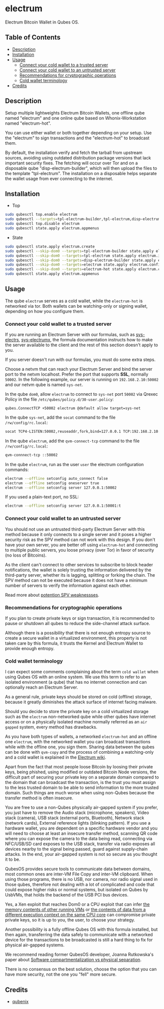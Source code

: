 # electrum

Electrum Bitcoin Wallet in Qubes OS.

## Table of Contents

* [Description](#description)
* [Installation](#installation)
* [Usage](#usage)
  * [Connect your cold wallet to a trusted server](#connect-your-cold-wallet-to-a-trusted-server)
  * [Connect your cold wallet to an untrusted server](#connect-your-cold-wallet-to-an-untrusted-server)
  * [Recommendations for cryptographic operations](#recommendations-for-cryptographic-operations)
  * [Cold wallet terminology](#cold-wallet-terminology)
* [Credits](#credits)

## Description

Setup multiple lightweights Electrum Bitcoin Wallets, one offline qube named
"electrum" and one online qube based on Whonix-Workstation named
"electrum-hot".

You can use either wallet or both together depending on your setup. Use the
"electrum" to sign transactions and the "electrum-hot" to broadcast them.

By default, the installation verify and fetch the tarball from upstream
sources, avoiding using outdated distribution package versions that lack
important security fixes. The fetching will occur over Tor and on a disposable
qube "disp-electrum-builder", which will then upload the files to the template
"tpl-electrum". The installation on a disposable helps separate the wallet
usage from ever connecting to the internet.

## Installation

- Top
```sh
sudo qubesctl top.enable electrum
sudo qubesctl --targets=tpl-electrum-builder,tpl-electrum,disp-electrum-builder,electrum,electrum-hot state.apply
sudo qubesctl top.disable electrum
sudo qubesctl state.apply electrum.appmenus
```

- State
<!-- pkg:begin:post-install -->
```sh
sudo qubesctl state.apply electrum.create
sudo qubesctl --skip-dom0 --targets=tpl-electrum-builder state.apply electrum.install-builder
sudo qubesctl --skip-dom0 --targets=tpl-electrum state.apply electrum.install
sudo qubesctl --skip-dom0 --targets=disp-electrum-builder state.apply electrum.configure-builder
sudo qubesctl --skip-dom0 --targets=electrum state.apply electrum.configure
sudo qubesctl --skip-dom0 --targets=electrum-hot state.apply electrum.configure-hot
sudo qubesctl state.apply electrum.appmenus
```
<!-- pkg:end:post-install -->

## Usage

The qube `electrum` serves as a cold wallet, while the `electrum-hot` is
networked via tor. Both wallets can be watching-only or signing wallet,
depending on how you configure them.

### Connect your cold wallet to a trusted server

If you are running an Electrum Server with our formulas, such as
[sys-electrs](../sys-electrs/README.md),
[sys-electrumx](../sys-electrumx/README.md), the formula documentation
instructs how to make the server available to the client and the rest of this
section doesn't apply to you.

If you server doesn't run with our formulas, you must do some extra steps.

Choose a netvm that can reach your Electrum Server and bind the server port to
the netvm localhost. Prefer the port that supports **SSL**, normally `50002`.
In the following example, our server is running on `192.168.2.10:50002` and
our netvm qube is named `sys-net`.

In the qube `dom0`, allow `electrum` to connect to `sys-net` port
`50002` via Qrexec Policy in the file `/etc/qubes/policy.d/30-user.policy`:
```qrexecpolicy
qubes.ConnectTCP +50002 electrum @default allow target=sys-net
```

In the qube `sys-net`, add the `socat` command to the file
`/rw/config/rc.local`:
```sh
socat TCP4-LISTEN:50002,reuseaddr,fork,bind=127.0.0.1 TCP:192.168.2.10:50002 &
```

In the qube `electrum`, add the `qvm-connect-tcp` command to the file
`/rw/config/rc.local`:
```sh
qvm-connnect-tcp ::50002
```

In the qube `electrum`, run as the user `user` the electrum configuration
commands:
```sh
electrum --offline setconfig auto_connect false
electrum --offline setconfig oneserver true
electrum --offline setconfig server 127.0.0.1:50002
```

If you used a plain-text port, no SSL:
```sh
electrum --offline setconfig server 127.0.0.1:50001:t
```

### Connect your cold wallet to an untrusted server

You should not use an untrusted third-party Electrum Server with this method
because it only connects to a single server and it poses a higher security
risk as the SPV method can not work with this design. If you don't have your
own server, you are better off using `electrum-hot` and connecting to multiple
public servers, you loose privacy (over Tor) in favor of security (no loss of
Bitcoins).

As the client can't connect to other services to subscribe to block header
notifications, the wallet is solely trusting the information delivered by the
third-party server, whether its is lagging, splitting or forking the chain.
The SPV method can not be executed because it does not have a minimum number
of servers to verify the information against each other.

Read more about [potention SPV weaknessses](https://developer.bitcoin.org/devguide/operating_modes.html#potential-spv-weaknesses).

### Recommendations for cryptographic operations

If you plan to create private keys or sign transaction, it is recommended to
pause or shutdown all qubes to reduce the side-channel attack surface.

Although there is a possibility that there is not enough entropy source to
create a secure wallet in a virtualized environment, this property is not
taken care by this formula, it trusts the Kernel and Electrum Wallet to
provide enough entropy.

### Cold wallet terminology

I can expect some comments complaining about the term `cold wallet` when
using Qubes OS with an online system. We use this term to refer to an isolated
environment (a qube) that has no internet connection and can optionally reach
an Electrum Server.

As a general rule, private keys should be stored on cold (offline) storage,
because it greatly diminishes the attack surface of internet facing malware.

Should you decide to store the private key on a cold virtualized storage such
as the `electrum` non-networked qube while other qubes have internet
access or on a physically isolated machine normally referred as an `air
gapped` system, every method has drawbacks.

As you have both types of wallets, a networked `electrum-hot` and an offline
one `electrum`, with the networked wallet you can broadcast transactions
while with the offline one, you sign them. Sharing data between the qubes can
be done with `qvm-copy` and the process of combining a watching-only and a
cold wallet is explained in the [Electrum wiki](https://electrum.readthedocs.io/en/latest/coldstorage.html).

Apart from the fact that most people loose Bitcoin by loosing their private
keys, being phished, using modified or outdated Bitcoin Node versions, the
difficult part of securing your private key on a separate domain compared to
the domain that can broadcast the transaction, is the trust you must assign to
the less trusted domain to be able to send information to the more trusted
domain. Such things are much worse when using non-Qubes because the transfer
method is often insecure.

You are free to use a non-Qubes physically air-gapped system if you prefer,
you just have to remove the Audio stack (microphone, speakers), Video stack
(camera), USB stack (external ports, Bluetooth), Network stack (network
cards), External reference lights (blinking pattern). If you use a hardware
wallet, you are dependent on a specific hardware vendor and you will need to
choose at least an insecure transfer method, scanning QR code where you can
expose the camera to the data being read, connecting via NFC/USB/SD card
exposes to the USB stack, transfer via radio exposes all devices nearby to the
signal being passed, guard against supply-chain attacks. In the end, your
air-gapped system is not so secure as you thought it to be.

QubesOS provides secure tools to communicate data between domains, most common
ones are inter-VM File Copy and inter-VM clipboard. When using those programs,
there is no USB, nor camera, nor radio signal used in those qubes, therefore
not dealing with a lot of complicated and code that could expose higher risks
or normal systems, but isolated on Qubes by UsbVMs, that holds the backend of
the USB PCI bus devices.

Yes, a Xen exploit that reaches Dom0 or a CPU exploit that can infer
[the memory contents of other running VMs](https://www.qubes-os.org/news/2023/11/14/qsb-096/)
or [the contents of data from a different execution context on the
same CPU core](https://www.qubes-os.org/news/2023/09/27/qsb-094/) can
compromise private private keys, so it is up to you, the user, to choose your
strategy.

Another possibility is a fully offline Qubes OS with this formula installed,
but then again, transferring the data safely to communicate with a networked
device for the transactions to be broadcasted is still a hard thing to fix for
physical air-gapped systems.

We recommend reading former QubesOS developer, Joanna Rutkowska's paper about
[Software compartmentalization vs physical separation](https://invisiblethingslab.com/resources/2014/Software_compartmentalization_vs_physical_separation.pdf).

There is no consensus on the best solution, choose the option that you can
have more security, not the one you "fell" more secure.

## Credits

- [qubenix](https://github.com/qubenix/qubes-whonix-bitcoin)
